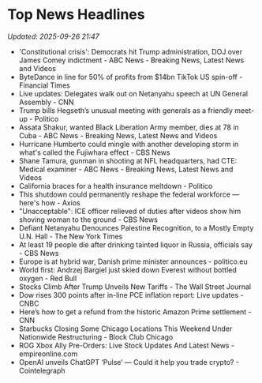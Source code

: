 # Top News Headlines

_Updated: 2025-09-26 21:47_

- 'Constitutional crisis': Democrats hit Trump administration, DOJ over James Comey indictment - ABC News - Breaking News, Latest News and Videos
- ByteDance in line for 50% of profits from $14bn TikTok US spin-off - Financial Times
- Live updates: Delegates walk out on Netanyahu speech at UN General Assembly - CNN
- Trump bills Hegseth’s unusual meeting with generals as a friendly meet-up - Politico
- Assata Shakur, wanted Black Liberation Army member, dies at 78 in Cuba - ABC News - Breaking News, Latest News and Videos
- Hurricane Humberto could mingle with another developing storm in what's called the Fujiwhara effect - CBS News
- Shane Tamura, gunman in shooting at NFL headquarters, had CTE: Medical examiner - ABC News - Breaking News, Latest News and Videos
- California braces for a health insurance meltdown - Politico
- This shutdown could permanently reshape the federal workforce — here's how - Axios
- "Unacceptable": ICE officer relieved of duties after videos show him shoving woman to the ground - CBS News
- Defiant Netanyahu Denounces Palestine Recognition, to a Mostly Empty U.N. Hall - The New York Times
- At least 19 people die after drinking tainted liquor in Russia, officials say - CBS News
- Europe is at hybrid war, Danish prime minister announces - politico.eu
- World first: Andrzej Bargiel just skied down Everest without bottled oxygen - Red Bull
- Stocks Climb After Trump Unveils New Tariffs - The Wall Street Journal
- Dow rises 300 points after in-line PCE inflation report: Live updates - CNBC
- Here’s how to get a refund from the historic Amazon Prime settlement - CNN
- Starbucks Closing Some Chicago Locations This Weekend Under Nationwide Restructuring - Block Club Chicago
- ROG Xbox Ally Pre-Orders: Live Stock Updates And Latest News - empireonline.com
- OpenAI unveils ChatGPT ‘Pulse’ — Could it help you trade crypto? - Cointelegraph